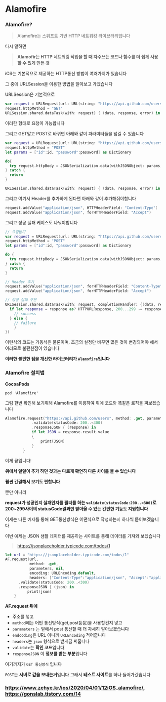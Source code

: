 # Alamofire

### Alamofire?

> Alamofire는 스위프트 기반 HTTP 네트워킹 라이브러리입니다

다시 말하면

> **Alamofir는 HTTP 네트워킹 작업을 할 때 자주쓰는 코드나 함수를 더 쉽게 사용할 수 있게 만든 것**

iOS는 기본적으로 제공하는 HTTP통신 방법이 여러가지가 있습니다

그 중에 URLSession을 이용한 방법을 알아보고 가겠습니다

URLSession은 기본적으로 

```swift
var request = URLRequest(url: URL(string: "https://api.github.com/users")!)
request.httpMethod = "GET"
URLSession.shared.dataTask(with: request) { (data, response, error) in }
```

이러한 형태로 요청이 가능합니다

그리고 GET말고 POST로 바뀌면 아래와 같이 파라미터들을 넘길 수 있습니다

```swift
var request = URLRequest(url: URL(string: "https://api.github.com/users")!)
request.httpMethod = "POST"
let params = ["id":id, "password":password] as Dictionary

do{
  try request.httpBody = JSONSerialization.data(withJSONObject: params, options: [])
} catch {
  return
}

URLSession.shared.dataTask(with: request) { (data, response, error) in }
```

그리고 여기서 Header를 추가하게 된다면 아래와 같이 추가해줘야합니다

```swift
request.addValue("application/json", HTTPHeaderField: "Content-Type")
request.addValue("application/json", forHTTPHeaderField: "Accept")
```

그리고 성공 실패 케이스도 나눠야합니다

```swift
// 요청받기
var request = URLRequest(url: URL(string: "https://api.github.com/users")!)
request.httpMethod = "POST"
let params = ["id":id, "password":password] as Dictionary

do {
  try request.httpBody = JSONSerialization.data(withJSONObject: params, options: [])
} catch {
  return
}

// Header 추가
request.addValue("application/json", forHTTPHeaderField: "Content-Type")
request.addValue("application/json", forHTTPHeaderField: "Accept")

// 성공 실패 구분
URLSession.shared.dataTask(with: request, completionHandler: {(data, response, error) -> Void in
  if let response = response as? HTTPURLResponse, 200...299 ~= response.statusCode {
    // success
  } else {
    // failure
    }
})
```

이런식의 코드는 가동석은 물론이며, 조금의 설정만 바꾸면 많은 것이 변경되어야 해서 여러모로 불편한점이 있습니다

**이러한 불편한 점을 개선한 라이브러리가 `Alamofire`입니다**

### Alamofire 설치법

**CocoaPods**

```
pod 'Alamofire'
```

그럼 한번 확인해 보기위해 Alamofire를 이용하여 위에 코드와 똑같은 로직을 짜보겠습니다

```swift
Alamofire.request("https://api.github.com/users", method: .get, parameters: [:], encoding: URLEncoding.default, headers: ["Content-Type":"application/json", "Accept":"application/json"])
            .validate(statusCode: 200..<300)
            .responseJSON { (response) in
            if let JSON = response.result.value
            {
                print(JSON)
            }
        }
```
이게 끝입니다!

**위에서 일일이 추가 하던 것과는 다르게 확연히 다른 차이를 볼 수 있습니다**

**훨씬 간결해서 보기도 편합니다**

뿐만 아니라

**request가 성공인지 실패인지를 필터를 하는 `validate(statusCode:200..<300)`로 200~299사이의 statusCode결과만 받아올 수 있는 간편한 기능도 지원합니다**

이제는 다른 예제를 통해 GET통신방식은 어떤식으로 작성하는지 하나씩 뜯어보겠습니다

이번 예제는 JSON 샘플 데이터를 제공하는 사이트를 통해 데이터를 가져와 보겠습니다

> https://jsonplaceholder.typicode.com/todos/1

```swift
let url = "https://jsonplaceholder.typicode.com/todos/1"
AF.request(url,
           method: .get,
           parameters, nil,
           encoding: URLEncoding.default,
           headers: ["Content-Type":"application/json", "Accept":"application/json"]),
      .validate(statusCode: 200..<300)
      .responseJSON { (json) in
          print(json)
    }
```

**AF.request 뒤에**

* 주소를 넣고
* `method`에는 어떤 통신방식(get,post등등)을 사용할건지 넣고
* `parameters` 는 밑에서 post 통신할 때 더 자세히 알아보겠습니다
* `endcoding`은 URL 이니까 `URLEncoding` 적어줍니다
* `headers`는 `json` 형식으로 받게끔 써줍니다
* `validate`는 **확인 코드**입니다
* `responseJSON` 이 **정보를 받는 부분**입니다

여기까지가 `GET 통신방식` 입니다

`POST`는 **서버로 값을 보내는거**입니다 그래서 **테스트 사이트**를 하나 들어가겠습니다

### https://www.zehye.kr/ios/2020/04/01/12iOS_alamofire/, https://gonslab.tistory.com/14
